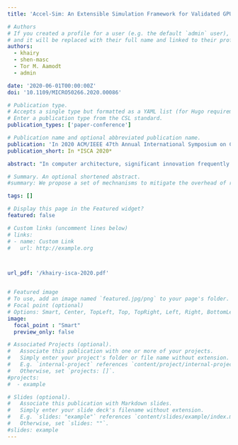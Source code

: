 ```yaml
---
title: 'Accel-Sim: An Extensible Simulation Framework for Validated GPU Modeling'

# Authors
# If you created a profile for a user (e.g. the default `admin` user), write the username (folder name) here
# and it will be replaced with their full name and linked to their profile.
authors:
  - khairy
  - shen-masc
  - Tor M. Aamodt
  - admin

date: '2020-06-01T00:00:00Z'
doi: '10.1109/MICRO50266.2020.00086'

# Publication type.
# Accepts a single type but formatted as a YAML list (for Hugo requirements).
# Enter a publication type from the CSL standard.
publication_types: ['paper-conference']

# Publication name and optional abbreviated publication name.
publication: 'In 2020 ACM/IEEE 47th Annual International Symposium on Computer Architecture (ISCA)'
publication_short: In *ISCA 2020*

abstract: "In computer architecture, significant innovation frequently comes from industry. However, the simulation tools used by industry are often not released for open use, and even when they are, the exact details of industrial designs are not disclosed. As a result, research in the architecture space must ensure that assumptions about contemporary processor design remain true.To help bridge the gap between opaque industrial innovation and public research, we introduce three mechanisms that make it much easier for GPU simulators to keep up with industry. First, we introduce a new GPU simulator frontend that minimizes the effort required to simulate different machine ISAs through trace-driven simulation of NVIDIA's native machine ISA, while still supporting execution-driven simulation of the virtual ISA. Second, we extensively update GPGPU-Sim's performance model to increase its level of detail, configurability and accuracy. Finally, surrounding the new frontend and flexible performance model is an infrastructure that enables quick, detailed validation. A comprehensive set of microbenchmarks and automated correlation plotting ease the modeling process.We use these three new mechanisms to build Accel-Sim, a detailed simulation framework that decreases cycle error 79 percentage points, over a wide range of 80 workloads, consisting of 1,945 kernel instances. We further demonstrate that Accel-Sim is able to simulate benchmark suites that no other open-source simulator can. In particular, we use Accel-sim to simulate an additional 60 workloads, comprised of 11,440 kernel instances, from the machine learning benchmark suite Deepbench. Deepbench makes use of closed-source, hand-tuned kernels with no virtual ISA implementation. Using a rigorous counter-by-counter analysis, we validate Accel-Sim against contemporary GPUs.Finally, to highlight the effects of falling behind industry, this paper presents two case-studies that demonstrate how incorrect baseline assumptions can hide new areas of opportunity and lead to potentially incorrect design decisions."

# Summary. An optional shortened abstract.
#summary: We propose a set of mechnanisms to mitigate the overhead of runtime virtual function calls on GPUs.

tags: []

# Display this page in the Featured widget?
featured: false

# Custom links (uncomment lines below)
# links:
# - name: Custom Link
#   url: http://example.org



url_pdf: '/khairy-isca-2020.pdf'


# Featured image
# To use, add an image named `featured.jpg/png` to your page's folder.
# Focal point (optional)
# Options: Smart, Center, TopLeft, Top, TopRight, Left, Right, BottomLeft, Bottom, BottomRight
image:
  focal_point : "Smart"
  preview_only: false

# Associated Projects (optional).
#   Associate this publication with one or more of your projects.
#   Simply enter your project's folder or file name without extension.
#   E.g. `internal-project` references `content/project/internal-project/index.md`.
#   Otherwise, set `projects: []`.
#projects:
#  - example

# Slides (optional).
#   Associate this publication with Markdown slides.
#   Simply enter your slide deck's filename without extension.
#   E.g. `slides: "example"` references `content/slides/example/index.md`.
#   Otherwise, set `slides: ""`.
#slides: example
---
```

